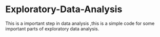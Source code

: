 # Exploratory-Data-Analysis
This is a important step in data analysis ,this is a simple code for some important parts of exploratory data analysis.
